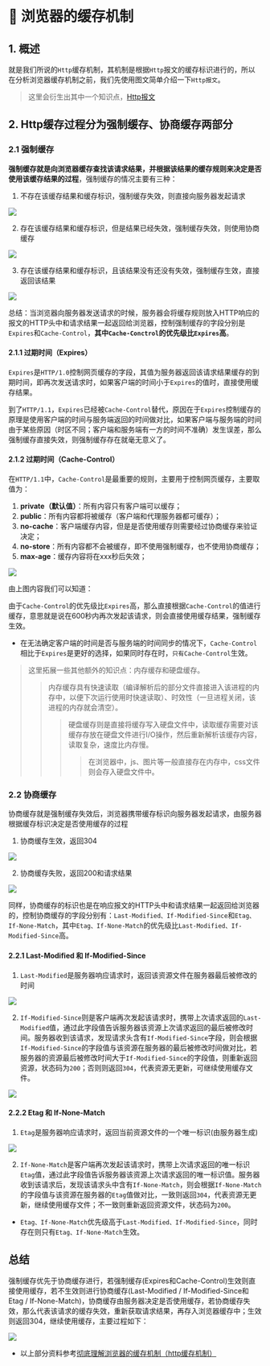 # 🌈 浏览器的缓存机制

## 1. 概述

就是我们所说的`Http`缓存机制，其机制是根据`Http`报文的缓存标识进行的，所以在分析浏览器缓存机制之前，我们先使用图文简单介绍一下`Http报文`。

> 这里会衍生出其中一个知识点，[Http报文](http_message)

## 2. Http缓存过程分为强制缓存、协商缓存两部分

### 2.1 强制缓存

**强制缓存就是向浏览器缓存查找该请求结果，并根据该结果的缓存规则来决定是否使用该缓存结果的过程**，强制缓存的情况主要有三种：

1. 不存在该缓存结果和缓存标识，强制缓存失效，则直接向服务器发起请求

![](https://www.mwcxs.top/static/upload/pics/2019/1/30ThRw5TMP5GXcIzFUhJCiYVG-.png)

2. 存在该缓存结果和缓存标识，但是结果已经失效，强制缓存失效，则使用协商缓存

![](https://www.mwcxs.top/static/upload/pics/2019/1/30Bd_Ct_JmCV4IGWgVwrwonHCh.png)

3. 存在该缓存结果和缓存标识，且该结果没有还没有失效，强制缓存生效，直接返回该结果

![](https://www.mwcxs.top/static/upload/pics/2019/1/30WBGAfz4BMLy-ZaljsVGF0Z9z.png)

总结：当浏览器向服务器发送请求的时候，服务器会将缓存规则放入HTTP响应的报文的HTTP头中和请求结果一起返回给浏览器，控制强制缓存的字段分别是`Expires`和`Cache-Control`，**其中`Cache-Conctrol`的优先级比`Expires`高**。

#### 2.1.1 过期时间（Expires）

`Expires`是`HTTP/1.0`控制网页缓存的字段，其值为服务器返回该请求结果缓存的到期时间，即再次发送请求时，如果客户端的时间小于`Expires`的值时，直接使用缓存结果。

到了`HTTP/1.1`，`Expires`已经被`Cache-Control`替代，原因在于`Expires`控制缓存的原理是使用客户端的时间与服务端返回的时间做对比，如果客户端与服务端的时间由于某些原因（时区不同；客户端和服务端有一方的时间不准确）发生误差，那么强制缓存直接失效，则强制缓存存在就毫无意义了。

#### 2.1.2 过期时间（Cache-Control）

在`HTTP/1.1`中，`Cache-Control`是最重要的规则，主要用于控制网页缓存，主要取值为：

1. **private（默认值）**：所有内容只有客户端可以缓存；
2. **public**：所有内容都将被缓存（客户端和代理服务器都可缓存）；
3. **no-cache**：客户端缓存内容，但是是否使用缓存则需要经过协商缓存来验证决定；
4. **no-store**：所有内容都不会被缓存，即不使用强制缓存，也不使用协商缓存；
5. **max-age**：缓存内容将在xxx秒后失效；

![](https://www.mwcxs.top/static/upload/pics/2019/1/30sQ8AGKjjQJY8Iqs6HsrOdc8-.png)

由上图内容我们可以知道：

由于`Cache-Control`的优先级比`Expires`高，那么直接根据`Cache-Control`的值进行缓存，意思就是说在600秒内再次发起该请求，则会直接使用缓存结果，强制缓存生效。

- 在无法确定客户端的时间是否与服务端的时间同步的情况下，`Cache-Control`相比于`Expires`是更好的选择，如果同时存在时，`只有Cache-Control`生效。

> 这里拓展一些其他额外的知识点：内存缓存和硬盘缓存。
>> 内存缓存具有快速读取（编译解析后的部分文件直接进入该进程的内存中，以便下次运行使用时快速读取）、时效性（一旦进程关闭，该进程的内存就会清空）。
>>> 硬盘缓存则是直接将缓存写入硬盘文件中，读取缓存需要对该缓存存放在硬盘文件进行I/O操作，然后重新解析该缓存内容，读取复杂，速度比内存慢。
>>>> 在浏览器中，js、图片等一般直接存在内存中，css文件则会存入硬盘文件中。

### 2.2 协商缓存

协商缓存就是强制缓存失效后，浏览器携带缓存标识向服务器发起请求，由服务器根据缓存标识决定是否使用缓存的过程

1. 协商缓存生效，返回304

![](https://www.mwcxs.top/static/upload/pics/2019/1/30OK3o7ZD3zsTVJVE0qwrTs_97.png)

2. 协商缓存失败，返回200和请求结果

![](https://www.mwcxs.top/static/upload/pics/2019/1/30iC1c-X0hWv-XnBhG0MyFpesx.png)

同样，协商缓存的标识也是在响应报文的HTTP头中和请求结果一起返回给浏览器的，控制协商缓存的字段分别有：`Last-Modified、If-Modified-Since`和`Etag、If-None-Match`，其中`Etag、If-None-Match`的优先级比`Last-Modified、If-Modified-Since`高。

#### 2.2.1 Last-Modified 和 If-Modified-Since

1. `Last-Modified`是服务器响应请求时，返回该资源文件在服务器最后被修改的时间

![](https://www.mwcxs.top/static/upload/pics/2019/1/30LUFHzlQVhb4k3px9xOwMLCdg.png)

2. `If-Modified-Since`则是客户端再次发起该请求时，携带上次请求返回的`Last-Modified`值，通过此字段值告诉服务器该资源上次请求返回的最后被修改时间。服务器收到该请求，发现请求头含有`If-Modified-Since`字段，则会根据`If-Modified-Since`的字段值与该资源在服务器的最后被修改时间做对比，若服务器的资源最后被修改时间大于`If-Modified-Since`的字段值，则重新返回资源，状态码为`200`；否则则返回`304`，代表资源无更新，可继续使用缓存文件。

![](https://www.mwcxs.top/static/upload/pics/2019/1/30iQQok5pF5Nw6JbJ691bLckqf.png)

#### 2.2.2 Etag 和 If-None-Match

1. `Etag`是服务器响应请求时，返回当前资源文件的一个唯一标识(由服务器生成)

![](https://www.mwcxs.top/static/upload/pics/2019/1/30VcTixbjlVzDUcPoKjM30OkCD.png)

2. `If-None-Match`是客户端再次发起该请求时，携带上次请求返回的唯一标识`Etag`值，通过此字段值告诉服务器该资源上次请求返回的唯一标识值。服务器收到该请求后，发现该请求头中含有`If-None-Match`，则会根据`If-None-Match`的字段值与该资源在服务器的`Etag`值做对比，一致则返回`304`，代表资源无更新，继续使用缓存文件；不一致则重新返回资源文件，状态码为`200`。

- `Etag、If-None-Match`优先级高于`Last-Modified、If-Modified-Since`，同时存在则只有`Etag、If-None-Match`生效。

## 总结

强制缓存优先于协商缓存进行，若强制缓存(Expires和Cache-Control)生效则直接使用缓存，若不生效则进行协商缓存(Last-Modified / If-Modified-Since和Etag / If-None-Match)，协商缓存由服务器决定是否使用缓存，若协商缓存失效，那么代表该请求的缓存失效，重新获取请求结果，再存入浏览器缓存中；生效则返回304，继续使用缓存，主要过程如下：

![](https://www.mwcxs.top/static/upload/pics/2019/1/30SX0D2hqApuJ7Z44y609Z3RKp.png)

- 以上部分资料参考[彻底理解浏览器的缓存机制（http缓存机制）](https://blog.csdn.net/saucxs/article/details/87625767)